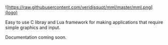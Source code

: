 ![https://raw.githubusercontent.com/veridisquot/mml/master/mml.png](logo)

Easy to use C libray and Lua framework for making applications that require
simple graphics and input.

Documentation coming soon.
